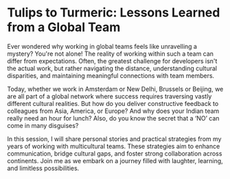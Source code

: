 <h1> Tulips to Turmeric: Lessons Learned from a Global Team </h1>

Ever wondered why working in global teams feels like unravelling a mystery? You're not alone! The reality of working within such a team can differ from expectations. Often, the greatest challenge for developers isn't the actual work, but rather navigating the distance, understanding cultural disparities, and maintaining meaningful connections with team members.

Today, whether we work in Amsterdam or New Delhi, Brussels or Beijing, we are all part of a global network where success requires traversing vastly different cultural realities. But how do you deliver constructive feedback to colleagues from Asia, America, or Europe? And why does your Indian team really need an hour for lunch? Also, do you know the secret that a ‘NO’ can come in many disguises?

In this session, I will share personal stories and practical strategies from my years of working with multicultural teams. These strategies aim to enhance communication, bridge cultural gaps, and foster strong collaboration across continents. Join me as we embark on a journey filled with laughter, learning, and limitless possibilities.
